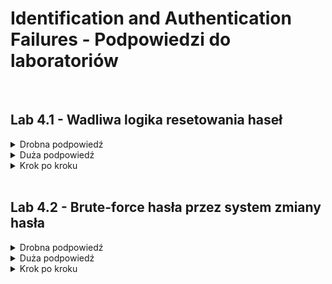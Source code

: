 # Identification and Authentication Failures - Podpowiedzi do laboratoriów

<br/>

## Lab 4.1 - Wadliwa logika resetowania haseł
<details>
  <summary>Drobna podpowiedź</summary>
  <ol>
    <li>
      Nie wszystkie parametry zapytań są konieczne. Niektóre nie są weryfikowane.
    </li>
    <li>
      Burp Repeater powinien być najbardziej przydatnym narzędziem w tym laboratorium.
    </li>
  </ol>
</details>

<details>
  <summary>Duża podpowiedź</summary>
  <ol>
    <li>
      Niektóre pola są ukryte w formularzu. Warto przyjrzeć się samym zapytaniom przy użyciu Burpa.
    </li>
    <li>
      Token resetu hasła nie jest sprawdzany. Można go usunąć zarówno z URL jak i z zawartości zapytania.
    </li>
  </ol>
</details>

<details>
  <summary>Krok po kroku</summary>
  <ol>
    <li>
      Z włączonym w tle Burpem, kliknij odnośnik "Forgot your password?" i wpisz swoją nazwę użytkownika.
    </li>
    <li>
      Naciśnij przycisk "Email client", żeby zobaczyć, że został przysłany link zmiany hasła.
      Kliknij w link i zmień swoje hasło na dowolne.
    </li>
    <li>
      W Burpie, wejdź w "Proxy" > "HTTP history" i przestudiuj zapytania i odpowiedzi w poszukiwaniu procesu resetu hasła.
      Zaobserwuj, że token resetowania jest podawany jako parametr URL. Zauważ, że gdy wpiszesz nowe hasło, zapytanie
      <code>POST /forgot-password?temp-forgot-password-token</code> zawiera username w ukrytym polu. Prześlij to zapytanie do Burp Repeatera.
    </li>
    <li>
      W Burp Repeaterze, zaobserwuj że funkcjonalność zmiany hasła nadal działa, nawet jeśli usuniesz wartość parametru <code>temp-forgot-password-token</code>
      w treści zapytania. To potwierdza, że nie token nie jest sprawdzany przy zmianie hasła.
    </li>
    <li>
      W swojej przeglądarce, zainicjuj nową zmianę hasła i zmień ponownie swoje hasło. Ponownie prześlij żądanie
      <code>POST /forgot-password?temp-forgot-password-token</code> do Burp Repeatera.
    </li>
    <li>
      W Burp Repeaterze, usuń wartość parametru <code>temp-forgot-password-token</code> zarówno w URL jak i w treści zapytania.
      Zmień wartość parametru <code>username</code> na <code>carlos</code>. Ustaw nowe hasło na dowolną wartość, którą zanotujesz.
    </li>
    <li>
      W swojej przeglądarcie, zaloguj się na konto Carlos'a przy użyciu świeżo ustawionego hasła. Wejdź w zakładkę "My Account", żeby rozwiązać laboratorium.
    </li>
  </ol>
</details>

<br/>

## Lab 4.2 - Brute-force hasła przez system zmiany hasła
<details>
  <summary>Drobna podpowiedź</summary>
  <ol>
    <li>
      Link do formularza zmiany hasła dostępny jest dopiero dla zalogowanych. 
    </li>
    <li>
      Strona dzieli się zbyt dużą ilością informacji. 
    </li>
  </ol>
</details>

<details>
  <summary>Duża podpowiedź</summary>
  <ol>
    <li>
      Ponownie poszukaj ukrytych pól formularza.
    </li>
    <li>
      Witryna najpierw sprawdza poprawność akutualnego hasła, a dopiero potem czy podane nowe hasła się zgadzają.
    </li>
  </ol>
</details>

<details>
  <summary>Krok po kroku</summary>
  <ol>
    <li>
      Z włączonym w tle Burpem, zaloguj się na swoje konto i poeksperymentuj z funkcjonalnością zmiany hasła. Zaobserwuj,
      że nazwa użytkownika jest podawana w ukrytym polu zapytania.
    </li>
    <li>
      Zaobserwuj zachowanie strony, kiedy podamy błędne aktualne hasło. Jeśli dwa wpisy dla nowego hasła zgadzają się, konto jest zablokowane.
      Natomiast jeśli wpiszesz dwa różne nowe hasła, zwyczajnie wyświetli się wiadomość o błędzie o treści <code>Current password is incorrect</code>.
      Jeśli wpiszesz poprawne aktualne hasło, ale dwa różne nowe hasła, wiadomość brzmi <code>New passwords do not match</code>.
      Możemy użyć tych wiadomości do odkrycia proprawnych haseł.
    </li>
    <li>
      Wpisz swoje aktualne hasło i dwa nowe hasła, które się nie zgadzają. Prześlij wykorzstywane zapytanie do Burp Intrudera.
    </li>
    <li>
      W Burp Intruderze, zmień wartość parametru <code>username</code> na <code>carlos</code> i dodaj pozycję payloadu do parametru <code>current-password</code>
      Upewnij się, że parametry new password mają dwie różne wartości. Na przykład:
      <code>username=carlos&current-password=§incorrect-password§&new-password-1=123&new-password-2=abc</code>
    </li>
    <li>
      W zakładce "Payloads", wstaw <a href=https://portswigger.net/web-security/authentication/auth-lab-passwords>listę potencjalnych haseł</a> jako payload set.
    </li>
    <li>
      W zakładce "Options", dodaj zasadę Grep - Match, która zaznaczy wszystkie odpowiedzi z błędem <code>New passwords do not match</code>. Rozpocznij atak.
    </li>
    <li>
      Kiedy atak się zakończy, zauważ że jedna z odpowiedzi została oznaczona, że zawiera wiadomość <code>New passwords do not match</code>. Zanotuj to hasło.
    </li>
    <li>
      W swojej przeglądarce, wyloguj się ze swojego konta i zaloguj się na konto <code>carlos</code> przy użyciu zidentyfikowanego przed chwilą hasła.
    </li>
    <li>
      Kliknij zakładkę "My account", żeby rozwiązać laboratorium.
    </li>
  </ol>
</details>
